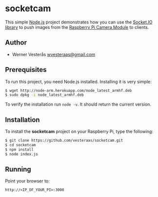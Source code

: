 socketcam
========
This simple [Node.js](http://nodejs.org/) project demonstrates how you can use the [Socket.IO library](http://http://socket.io/) to push images from the [Raspberry Pi Camera Module](http://www.raspberrypi.org/products/camera-module/) to clients.

## Author
  - Werner Vesterås <wvesteraas@gmail.com>

## Prerequisites
To run this project, you need Node.js installed.  Installing it is very simple:

```bash
$ wget http://node-arm.herokuapp.com/node_latest_armhf.deb
$ sudo dpkg -i node_latest_armhf.deb
````

To verify the installation run `node -v`.  It should return the current version.

## Installation
To install the **socketcam** project on your Raspberry Pi, type the following:
```bash
$ git clone https://github.com/vesteraas/socketcam.git
$ cd socketcam
$ npm install
$ node index.js
```

## Running
Point your browser to:
```
http://<IP_OF_YOUR_PI>:3000
```
